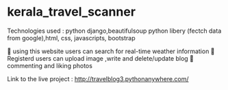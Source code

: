 # kerala_travel_scanner
  Technologies used : python django,beautifulsoup python libery  (fectch data from google),html, css, javascripts, bootstrap
	
 🔎 using this website users can search for real-time weather information
 🎇  Registerd users can upload image ,write  and delete/update blog
 🎇 commenting and liking photos
 
 Link to the live project : http://travelblog3.pythonanywhere.com/
	 
